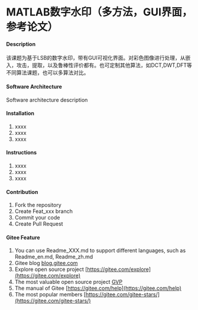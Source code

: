 # MATLAB数字水印（多方法，GUI界面，参考论文）

#### Description
该课题为基于LSB的数字水印，带有GUI可视化界面。对彩色图像进行处理，从嵌入，攻击，提取，以及鲁棒性评价都有。也可定制其他算法，如DCT,DWT,DFT等不同算法课题，也可以多算法对比。

#### Software Architecture
Software architecture description

#### Installation

1.  xxxx
2.  xxxx
3.  xxxx

#### Instructions

1.  xxxx
2.  xxxx
3.  xxxx

#### Contribution

1.  Fork the repository
2.  Create Feat_xxx branch
3.  Commit your code
4.  Create Pull Request


#### Gitee Feature

1.  You can use Readme\_XXX.md to support different languages, such as Readme\_en.md, Readme\_zh.md
2.  Gitee blog [blog.gitee.com](https://blog.gitee.com)
3.  Explore open source project [https://gitee.com/explore](https://gitee.com/explore)
4.  The most valuable open source project [GVP](https://gitee.com/gvp)
5.  The manual of Gitee [https://gitee.com/help](https://gitee.com/help)
6.  The most popular members  [https://gitee.com/gitee-stars/](https://gitee.com/gitee-stars/)
